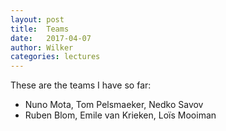 ```yaml
---
layout: post
title:  Teams
date:   2017-04-07
author: Wilker
categories: lectures
---
```


These are the teams I have so far:

* Nuno Mota, Tom Pelsmaeker, Nedko Savov
* Ruben Blom, Emile van Krieken, Loïs Mooiman


